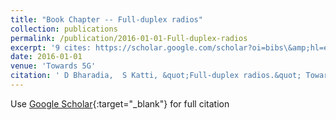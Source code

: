 ```yaml
---
title: "Book Chapter -- Full-duplex radios"
collection: publications
permalink: /publication/2016-01-01-Full-duplex-radios
excerpt: '9 cites: https://scholar.google.com/scholar?oi=bibs\&amp;hl=en\&amp;cites=14665194041599268758'
date: 2016-01-01
venue: 'Towards 5G'
citation: ' D Bharadia,  S Katti, &quot;Full-duplex radios.&quot; Towards 5G, 2016.'
---
```


Use [Google Scholar](https://scholar.google.com/scholar?q=Full+duplex+radios){:target="_blank"} for full citation
